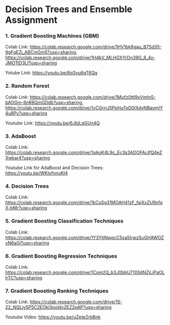 # Decision Trees and Ensemble Assignment

### 1. Gradient Boosting Machines (GBM)

Colab Link: https://colab.research.google.com/drive/1HV1bk8gau_B7Sd35-9gFgEZi_ABCmGmS?usp=sharing, https://colab.research.google.com/drive/1H4kV_MLHGXYrDn39G_8_4x-JMOTtD3LI?usp=sharing 

Yotube Link: https://youtu.be/6q3vu6qT6Qg


### 2. Random Forest

Colab Link: https://colab.research.google.com/drive/1Mufz0ttl9xVmlnS-bAOGm-6nR8QmGDdb?usp=sharing, https://colab.research.google.com/drive/1yCGrrrJ5PpHuTeD0IXdyNBaymIY4u8Py?usp=sharing 

Youtube Link: https://youtu.be/6JbjLqGUn4Q 


### 3. AdaBoost

Colab Link: https://colab.research.google.com/drive/1qAoK4L9c_Ec3s3ADOFArJfQ4eZXwkar4?usp=sharing 

Youtube Link for AdaBoost and Decision Trees: https://youtu.be/WKIofynuKl4 


### 4. Decision Trees

Colab Link: https://colab.research.google.com/drive/1kCuSg31MOAH41zF_fajXxZU9xfqX-bMr?usp=sharing 


### 5. Gradient Boosting Classification Techniques

Colab Link: https://colab.research.google.com/drive/1Y3YtjNwpcC5sa5lrwzSuGHAWOZxN6aGj?usp=sharing 


### 6. Gradient Boosting Regression Techniques

Colab Link: https://colab.research.google.com/drive/1Com2Q_b3J0bbU710SjtNZjLiPaOLlrTC?usp=sharing 


### 7. Gradient Boosting Ranking Techniques

Colab Link: https://colab.research.google.com/drive/1S-22_NQLjvSP5C2EOkl3poldv2EZ2pAP?usp=sharing 

Youtube Video: https://youtu.be/uZpte2rbBnk 

